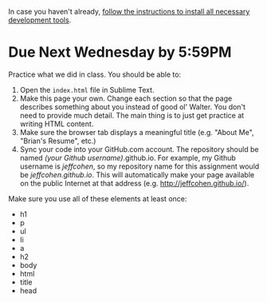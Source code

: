 In case you haven't already, [follow the instructions to install all necessary development tools](/kiei924-winter15-chi/workbook/setup).

# Due Next Wednesday by 5:59PM

Practice what we did in class.  You should be able to:

1. Open the `index.html` file in Sublime Text.
2. Make this page your own. Change each section so that the page describes something about you instead of good ol' Walter.  You don't need to provide much detail.  The main thing is to just get practice at writing HTML content.
3. Make sure the browser tab displays a meaningful title (e.g. "About Me", "Brian's Resume", etc.)
4. Sync your code into your GitHub.com account. The repository should be named *(your Github username)*.github.io. For example, my Github username is *jeffcohen*, so my repository name for this assignment would be *jeffcohen.github.io*. This will automatically make your page available on the public Internet at that address (e.g. http://jeffcohen.github.io/).

Make sure you use all of these elements at least once:

* h1
* p
* ul
* li
* a
* h2
* body
* html
* title
* head

